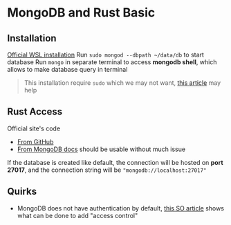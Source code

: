 # MongoDB and Rust Basic
## Installation
[Official WSL installation](https://docs.microsoft.com/en-us/windows/wsl/tutorials/wsl-database)
Run `sudo mongod --dbpath ~/data/db` to start database
Run `mongo` in separate terminal to access **mongodb shell**, which allows to make database query in terminal

> This installation require `sudo` which we may not want, [this article](https://dev.to/seanwelshbrown/installing-mongodb-on-windows-subsystem-for-linux-wsl-2-19m9) may help

## Rust Access
Official site's code
* [From GitHub](https://github.com/mongodb/mongo-rust-driver) 
* [From MongoDB docs](https://docs.mongodb.com/drivers/rust/) 
should be usable without much issue

If the database is created like default, the connection will be hosted on **port 27017**, and the connection string will be `"mongodb://localhost:27017"`

## Quirks
* MongoDB does not have authentication by default, [this SO article](https://stackoverflow.com/questions/38921414/mongodb-what-are-the-default-user-and-password) shows what can be done to add "access control"